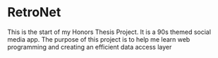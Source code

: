 # RetroNet
This is the start of my Honors Thesis Project. It is a 90s themed social media app. The purpose of this project is to help me learn web programming and creating an efficient data access layer
